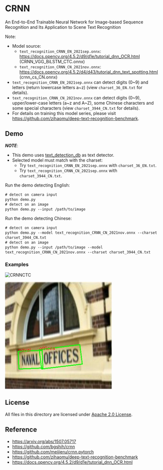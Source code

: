 # CRNN

An End-to-End Trainable Neural Network for Image-based Sequence Recognition and Its Application to Scene Text Recognition

Note:
- Model source:
    - `text_recognition_CRNN_EN_2021sep.onnx`: https://docs.opencv.org/4.5.2/d9/d1e/tutorial_dnn_OCR.html (CRNN_VGG_BiLSTM_CTC.onnx)
    - `text_recognition_CRNN_CN_2021nov.onnx`: https://docs.opencv.org/4.5.2/d4/d43/tutorial_dnn_text_spotting.html (crnn_cs_CN.onnx)
- `text_recognition_CRNN_EN_2021sep.onnx` can detect digits (0\~9) and letters (return lowercase letters a\~z) (view `charset_36_EN.txt` for details).
- `text_recognition_CRNN_CN_2021nov.onnx` can detect digits (0\~9), upper/lower-case letters (a\~z and A\~Z), some Chinese characters and some special characters (view `charset_3944_CN.txt` for details).
- For details on training this model series, please visit https://github.com/zihaomu/deep-text-recognition-benchmark.

## Demo

***NOTE***:
- This demo uses [text_detection_db](../text_detection_db) as text detector.
- Selected model must match with the charset:
    - Try `text_recognition_CRNN_EN_2021sep.onnx` with `charset_36_EN.txt`.
    - Try `text_recognition_CRNN_CN_2021sep.onnx` with `charset_3944_CN.txt`.

Run the demo detecting English:
```shell
# detect on camera input
python demo.py
# detect on an image
python demo.py --input /path/to/image
```

Run the demo detecting Chinese:
```shell
# detect on camera input
python demo.py --model text_recognition_CRNN_CN_2021nov.onnx --charset charset_3944_CN.txt
# detect on an image
python demo.py --input /path/to/image --model text_recognition_CRNN_CN_2021nov.onnx --charset charset_3944_CN.txt
```

### Examples

![CRNNCTC](./examples/CRNNCTC.gif)

![demo](./examples/demo.jpg)

## License

All files in this directory are licensed under [Apache 2.0 License](./LICENSE).

## Reference

- https://arxiv.org/abs/1507.05717
- https://github.com/bgshih/crnn
- https://github.com/meijieru/crnn.pytorch
- https://github.com/zihaomu/deep-text-recognition-benchmark
- https://docs.opencv.org/4.5.2/d9/d1e/tutorial_dnn_OCR.html
